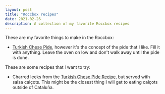 ```yaml
---
layout: post
title: "Roccbox recipes"
date: 2021-02-26
description: A collection of my favorite Roccbox recipes
---
```


These are my favorite things to make in the Roccbox:

- [Turkish Chese Pide](https://au.gozney.com/blogs/recipes/cheese-pide-recipe), however it's the concept of the pide that I like. Fill it with anything. Leave the oven on low and don't walk away until the pide is done.

These are some recipes that I want to try:

- Charred leeks from the [Turkish Chese Pide Recipe](https://au.gozney.com/blogs/recipes/cheese-pide-recipe), but served with salsa calçots. This might be the closest thing I will get to eating calçots outside of Cataluña.
